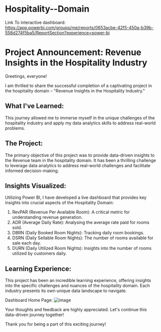 # Hospitality--Domain

Link To interactive dashboard:
https://app.powerbi.com/groups/me/reports/0653acbe-42f5-450a-b39b-558d274f5ba5/ReportSection?experience=power-bi

# Project Announcement: Revenue Insights in the Hospitality Industry

Greetings, everyone!

I am thrilled to share the successful completion of a captivating project in the hospitality domain – "Revenue Insights in the Hospitality Industry."

## What I've Learned:
This journey allowed me to immerse myself in the unique challenges of the hospitality industry and apply my data analytics skills to address real-world problems.

## The Project:
The primary objective of this project was to provide data-driven insights to the Revenue team in the hospitality domain. 
It has been a thrilling challenge to leverage data analytics to address real-world challenges and facilitate informed decision-making.

## Insights Visualized:
Utilizing Power BI, I have developed a live dashboard that provides key insights into crucial aspects of the Hospitality Domain:

1. RevPAR (Revenue Per Available Room): A critical metric for understanding revenue generation.
2. ADR (Average Daily Rate): Analysing the average rate paid for rooms sold.
3.	DBRN (Daily Booked Room Nights): Tracking daily room bookings.
4.	DSRN (Daily Sellable Room Nights): The number of rooms available for sale each day.
5.	DURN (Daily Utilized Room Nights): Insights into the number of rooms utilized by customers daily.

## Learning Experience:
This project has been an incredible learning experience, offering insights into the specific challenges and nuances of the hospitality domain. 
Each industry presents its own unique data landscape to navigate.

Dashboard Home Page:
![image](https://github.com/Kajal553/Hospitality--Domain/assets/60296466/d0b6b307-1621-4e8f-84af-752674ca1f93)


Your thoughts and feedback are highly appreciated. Let's continue this data-driven journey together!

Thank you for being a part of this exciting journey!

